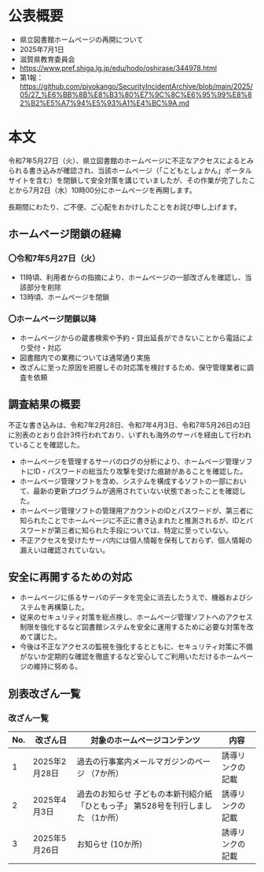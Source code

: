 # 公表概要
- 県立図書館ホームページの再開について
- 2025年7月1日
- 滋賀県教育委員会
- https://www.pref.shiga.lg.jp/edu/hodo/oshirase/344978.html
- 第1報：https://github.com/piyokango/SecurityIncidentArchive/blob/main/2025/05/27_%E6%BB%8B%E8%B3%80%E7%9C%8C%E6%95%99%E8%82%B2%E5%A7%94%E5%93%A1%E4%BC%9A.md

# 本文
令和7年5月27日（火）、県立図書館のホームページに不正なアクセスによるとみられる書き込みが確認され、当該ホームページ（「こどもとしょかん」ポータルサイトを含む）を閉鎖して安全対策を講じていましたが、その作業が完了したことから7月2日（水）10時00分にホームページを再開します。

長期間にわたり、ご不便、ご心配をおかけしたことをお詫び申し上げます。

## ホームページ閉鎖の経緯
### 〇令和7年5月27日（火）
- 11時頃、利用者からの指摘により、ホームページの一部改ざんを確認し、当該部分を削除
- 13時頃、ホームページを閉鎖
### 〇ホームページ閉鎖以降
- ホームページからの蔵書検索や予約・貸出延長ができないことから電話により受付・対応
- 図書館内での業務については通常通り実施
- 改ざんに至った原因を把握しその対応策を検討するため、保守管理業者に調査を依頼

## 調査結果の概要
不正な書き込みは、令和7年2月28日、令和7年4月3日、令和7年5月26日の3日に別表のとおり合計3件行われており、いずれも海外のサーバを経由して行われていることを確認した。
- ホームページを管理するサーバのログの分析により、ホームページ管理ソフトにID・パスワードの総当たり攻撃を受けた痕跡があることを確認した。
- ホームページ管理ソフトを含め、システムを構成するソフトの一部において、最新の更新プログラムが適用されていない状態であったことを確認した。
- ホームページ管理ソフトの管理用アカウントのIDとパスワードが、第三者に知られたことでホームページに不正に書き込まれたと推測されるが、IDとパスワードが第三者に知られた手段については、特定に至っていない。
- 不正アクセスを受けたサーバ内には個人情報を保有しておらず、個人情報の漏えいは確認されていない。

## 安全に再開するための対応
- ホームページに係るサーバのデータを完全に消去したうえで、機器およびシステムを再構築した。
- 従来のセキュリティ対策を総点検し、ホームページ管理ソフトへのアクセス制限を強化するなど図書館システムを安全に運用するために必要な対策を改めて講じた。
- 今後は不正なアクセスの監視を強化するとともに、セキュリティ対策に不備がないか定期的な確認を徹底するなど安心してご利用いただけるホームページの維持に努める。

## 別表改ざん一覧
### 改ざん一覧
|No.|	改ざん日|対象のホームページコンテンツ|内容|
|---|---|---|---|
|1|2025年2月28日|過去の行事案内メールマガジンのページ （7か所） |誘導リンクの記載|
|2|2025年4月3日|過去のお知らせ 子どもの本新刊紹介紙「ひともっ子」 第528号を刊行しました （1か所） |誘導リンクの記載|
|3|2025年5月26日|お知らせ (10か所)|誘導リンクの記載|

